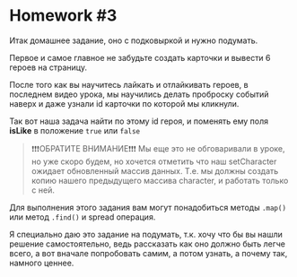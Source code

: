 # Homework #3

Итак домашнее задание, оно с подковыркой и нужно подумать.

Первое и самое главное не забудьте создать карточки и вывести 6 героев на страницу.

После того как вы научитесь лайкать и отлайкивать героев, в последнем видео урока, мы научились делать проброску событий наверх и даже узнали id карточки по которой мы кликнули.

Так вот наша задача найти по этому id героя, и поменять ему поля **isLike** в положение `true` или `false`

> ❗❗️❗ОБРАТИТЕ ВНИМАНИЕ❗❗️️❗️
> Мы еще это не обговаривали в уроке, но уже скоро будем, но хочется отметить что наш setCharacter ожидает обновленный массив данных.
> Т.е. мы должны создать копию нашего предыдущего массива character, и работать только с ней.

Для выполнения этого задания вам могут понадобиться методы `.map()` или метод `.find()` и spread операция.

Я специально даю это задание на подумать, т.к. хочу что бы вы нашли решение самостоятельно, ведь рассказать как оно должно быть легче всего, а вот вначале попробовать самим, а потом узнать, а почему так, намного ценнее.
